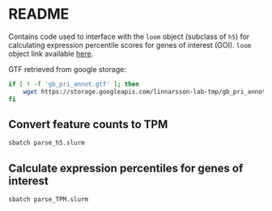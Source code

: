# README

Contains code used to interface with the `loom` object (subclass of
`h5`) for calculating expression percentile scores for genes of interest
(GOI). `loom` object link available [here](https://github.com/linnarsson-lab/adult-human-brain).

GTF retrieved from google storage:
```bash
if [ ! -f 'gb_pri_annot.gtf' ]; then
    wget https://storage.googleapis.com/linnarsson-lab-tmp/gb_pri_annot.gtf
fi
```

## Convert feature counts to TPM
```bash
sbatch parse_h5.slurm
```

## Calculate expression percentiles for genes of interest
```bash
sbatch parse_TPM.slurm
```
